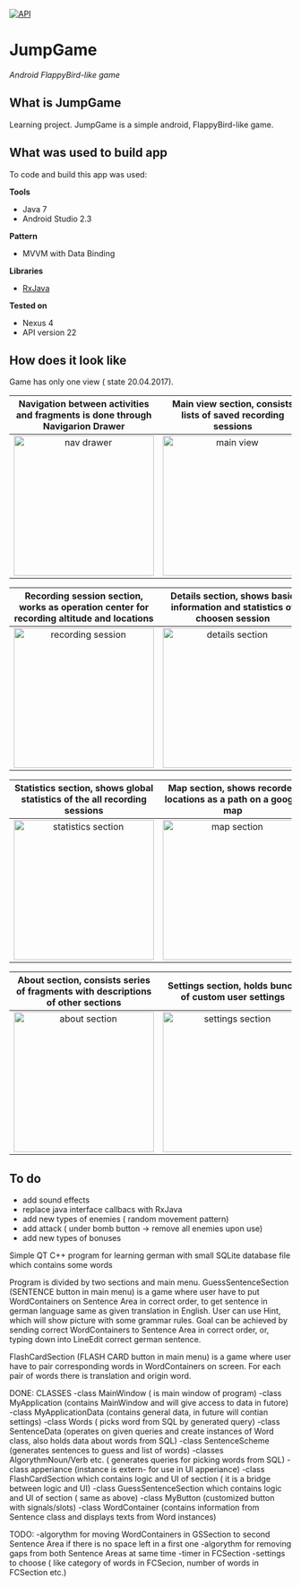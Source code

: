 [![API](https://img.shields.io/badge/API-16%2B-brightgreen.svg?style=plastic)](https://android-arsenal.com/api?level=16)
# JumpGame
*Android FlappyBird-like game*

## What is JumpGame
Learning project.
JumpGame is a simple android, FlappyBird-like game.

## What was used to build app
To code and build this app was used:

**Tools**
* Java 7
* Android Studio 2.3

**Pattern**
* MVVM with Data Binding

**Libraries**
* <a href="https://github.com/ReactiveX/RxJava" title="GraphView">RxJava</a>

**Tested on**
* Nexus 4
* API version 22

## How does it look like
Game has only one view ( state 20.04.2017).

Navigation between activities and fragments is done through Navigarion Drawer | Main view section, consists lists of saved recording sessions
:-------------------------:|:-------------------------:
<img src="https://rawgit.com/GregoryIwanek/AltiMeter/GregoryIwanek-readme/screenshot/nav_drawer.png" title="nav drawer" height="250" />  |  <img src="https://rawgit.com/GregoryIwanek/AltiMeter/master/screenshot/main_view.png" title="main view" height="250" />

Recording session section, works as operation center for recording altitude and locations | Details section, shows basic information and statistics of choosen session
:-------------------------:|:-------------------------:
<img src="https://rawgit.com/GregoryIwanek/AltiMeter/GregoryIwanek-readme/screenshot/recording_session.png" title="recording session" height="250" />  |  <img src="https://rawgit.com/GregoryIwanek/AltiMeter/GregoryIwanek-readme/screenshot/details.png" title="details section" height="250" />

Statistics section, shows global statistics of the all recording sessions | Map section, shows recorded locations as a path on a google map
:-------------------------:|:-------------------------:
<img src="https://rawgit.com/GregoryIwanek/AltiMeter/GregoryIwanek-readme/screenshot/statistics.png" title="statistics section" height="250" />  |  <img src="https://rawgit.com/GregoryIwanek/AltiMeter/GregoryIwanek-readme/screenshot/map.png" title="map section" height="250" />

About section, consists series of fragments with descriptions of other sections | Settings section, holds bunch of custom user settings
:-------------------------:|:-------------------------:
<img src="https://rawgit.com/GregoryIwanek/AltiMeter/master/screenshot/about.png" title="about section" height="250" />  |  <img src="https://rawgit.com/GregoryIwanek/AltiMeter/master/screenshot/settings.png" title="settings section" height="250" />

## To do
* add sound effects
* replace java interface callbacs with RxJava
* add new types of enemies ( random movement pattern)
* add attack ( under bomb button -> remove all enemies upon use)
* add new types of bonuses


Simple QT C++ program for learning german with small SQLite database file which contains some words

Program is divided by two sections and main menu.
GuessSentenceSection (SENTENCE button in main menu) is a game where user have to put WordContainers on Sentence Area in correct order, to get sentence in german language same as given translation in English.
User can use Hint, which will show picture with some grammar rules. Goal can be achieved by sending correct WordContainers to Sentence Area in correct order, or, typing down into LineEdit correct german sentence.

FlashCardSection (FLASH CARD button in main menu) is a game where user have to pair corresponding words in WordContainers on screen. For each pair of words there is translation and origin word.

DONE:
CLASSES
-class MainWindow ( is main window of program)
-class MyApplication (contains MainWindow and will give access to data in futore)
-class MyApplicationData (contains general data, in future will contian settings)
-class Words ( picks word from SQL by generated query)
-class SentenceData (operates on given queries and create instances of Word class, also holds data about words from SQL)
-class SentenceScheme (generates sentences to guess and list of words)
-classes AlgorythmNoun/Verb etc. ( generates queries for picking words from SQL)
-class apperiance (instance is extern- for use in UI apperiance)
-class FlashCardSection which contains logic and UI of section ( it is a bridge between logic and UI)
-class GuessSentenceSection which contains logic and UI of section ( same as above)
-class MyButton (customized button with signals/slots)
-class WordContainer (contains information from Sentence class and displays texts from Word instances)

TODO:
-algorythm for moving WordContainers in GSSection to second Sentence Area if there is no space left in a first one
-algorythm for removing gaps from both Sentence Areas at same time
-timer in FCSection
-settings to choose ( like category of words in FCSecion, number of words in FCSection etc.)
